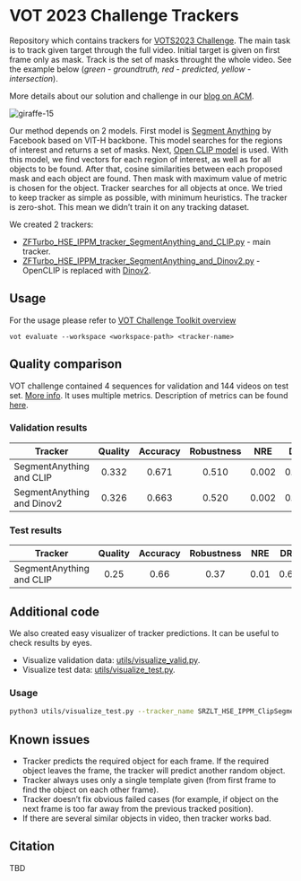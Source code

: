 # VOT 2023 Challenge Trackers
Repository which contains trackers for [VOTS2023 Challenge](https://www.votchallenge.net/vots2023/). The main task is to track given target through the full video. Initial target is given on first frame only as mask. Track is the set of masks throught the whole video. See the example below (_green - groundtruth, red - predicted, yellow - intersection_).      
    
More details about our solution and challenge in our [blog on ACM](https://cacm.acm.org/blogs/blog-cacm/274374-vot-challenge-computer-vision-competition/fulltext).     
    
![giraffe-15](images/example.gif)

Our method depends on 2 models. First model is [Segment Anything](https://github.com/facebookresearch/segment-anything) by Facebook based on VIT-H backbone. This model searches for the regions of interest and returns a set of masks. Next, [Open CLIP model](https://github.com/mlfoundations/open_clip) is used. With this model, we find vectors for each region of interest, as well as for all objects to be found. After that, cosine similarities between each proposed mask and each object are found. Then mask with maximum value of metric is chosen for the object. Tracker searches for all objects at once. We tried to keep tracker as simple as possible, with minimum heuristics. The
tracker is zero-shot. This mean we didn’t train it on any tracking dataset. 

We created 2 trackers:
* [ZFTurbo_HSE_IPPM_tracker_SegmentAnything_and_CLIP.py](ZFTurbo_HSE_IPPM_tracker_SegmentAnything_and_CLIP.py) - main tracker.
* [ZFTurbo_HSE_IPPM_tracker_SegmentAnything_and_Dinov2.py](ZFTurbo_HSE_IPPM_tracker_SegmentAnything_and_Dinov2.py) - OpenCLIP is replaced with [Dinov2](https://github.com/facebookresearch/dinov2).

## Usage

For the usage please refer to [VOT Challenge Toolkit overview](https://www.votchallenge.net/howto/overview.html)

```
vot evaluate --workspace <workspace-path> <tracker-name>
```

## Quality comparison

VOT challenge contained 4 sequences for validation and 144 videos on test set. [More info](https://www.votchallenge.net/vots2023/participation.html). It uses multiple metrics. Description of metrics can be found [here](https://data.votchallenge.net/vots2023/measures.pdf).

### Validation results

| Tracker     | Quality  | Accuracy  | Robustness  | NRE  | DRE  | ADQ |
| ------------- |:---------:|:----------:|:----------:|:----------:|:------------------:|:------------------:|
| SegmentAnything and CLIP   | 0.332   | 0.671    | 0.510     | 0.002    | 0.488  | 0.000  |
| SegmentAnything and Dinov2 | 0.326   | 0.663    | 0.520     |  0.002   | 0.478  | 0.000  |

### Test results

| Tracker     | Quality  | Accuracy  | Robustness  | NRE  | DRE  | ADQ |
| ------------- |:---------:|:----------:|:----------:|:----------:|:------------------:|:------------------:|
| SegmentAnything and CLIP   | 0.25   | 0.66    | 0.37     | 0.01    | 0.62  | 0.000  |


## Additional code

We also created easy visualizer of tracker predictions. It can be useful to check results by eyes.
* Visualize validation data: [utils/visualize_valid.py](utils/visualize_valid.py).
* Visualize test data: [utils/visualize_test.py](utils/visualize_test.py).

### Usage

```bash
python3 utils/visualize_test.py --tracker_name SRZLT_HSE_IPPM_ClipSegmentAnything --workspace /home/vot_workspace
```

## Known issues

* Tracker predicts the required object for each frame. If the required object leaves the frame,
the tracker will predict another random object.
* Tracker always uses only a single template given (from first frame to find the object on each
other frame).
* Tracker doesn’t fix obvious failed cases (for example, if object on the next frame is too far
away from the previous tracked position).
* If there are several similar objects in video, then tracker works bad.

## Citation

TBD
